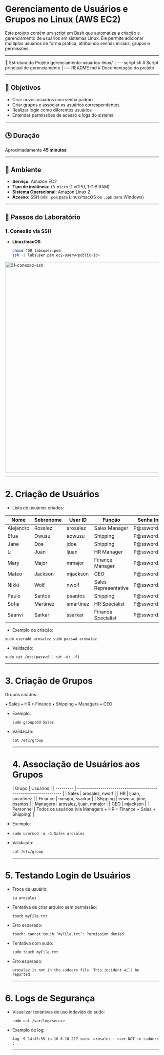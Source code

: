 # Gerenciamento de Usuários e Grupos no Linux (AWS EC2)

Este projeto contém um script em Bash que automatiza a criação e gerenciamento de usuários em sistemas Linux. Ele permite adicionar múltiplos usuários de forma prática, atribuindo senhas iniciais, grupos e permissões.

---

📂 Estrutura do Projeto
gerenciamento-usuarios-linux/
│── script.sh         # Script principal de gerenciamento
│── README.md         # Documentação do projeto

---

## 🎯 Objetivos

- Criar novos usuários com senha padrão  
- Criar grupos e associar os usuários correspondentes  
- Realizar login como diferentes usuários  
- Entender permissões de acesso e logs do sistema  

---

## 🕒 Duração

Aproximadamente **45 minutos**.

---

## 🚀 Ambiente

- **Serviço**: Amazon EC2  
- **Tipo de instância**: `t3.micro` (1 vCPU, 1 GiB RAM)  
- **Sistema Operacional**: Amazon Linux 2  
- **Acesso**: SSH (via `.pem` para Linux/macOS ou `.ppk` para Windows)  

---

## 📌 Passos do Laboratório

### 1. Conexão via SSH

- **Linux/macOS**:
  ```bash
  chmod 400 labsuser.pem
  ssh -i labsuser.pem ec2-user@<public-ip>

<img width="1289" height="689" alt="01-conexao-ssh" src="https://github.com/user-attachments/assets/9846d596-a16f-4a19-a3df-e44742fa21d9" />

---

# 2. Criação de Usuários

- Lista de usuários criados:

| Nome      | Sobrenome | User ID   | Função               | Senha Inicial  |
| --------- | --------- | --------- | -------------------- | -------------- |
| Alejandro | Rosalez   | arosalez  | Sales Manager        | P\@ssword1234! |
| Efua      | Owusu     | eowusu    | Shipping             | P\@ssword1234! |
| Jane      | Doe       | jdoe      | Shipping             | P\@ssword1234! |
| Li        | Juan      | ljuan     | HR Manager           | P\@ssword1234! |
| Mary      | Major     | mmajor    | Finance Manager      | P\@ssword1234! |
| Mateo     | Jackson   | mjackson  | CEO                  | P\@ssword1234! |
| Nikki     | Wolf      | nwolf     | Sales Representative | P\@ssword1234! |
| Paulo     | Santos    | psantos   | Shipping             | P\@ssword1234! |
| Sofia     | Martinez  | smartinez | HR Specialist        | P\@ssword1234! |
| Saanvi    | Sarkar    | ssarkar   | Finance Specialist   | P\@ssword1234! |

- Exemplo de criação:

``sudo useradd arosalez
sudo passwd arosalez``

- Validação:

``sudo cat /etc/passwd | cut -d: -f1``

---

# 3. Criação de Grupos

Grupos criados:

• Sales
• HR
• Finance
• Shipping
• Managers
• CEO

- Exemplo:

  ``sudo groupadd Sales``

- Validação:

  ``cat /etc/group``

  ---

  # 4. Associação de Usuários aos Grupos

  | Grupo     | Usuários                                                           |
| --------- | ------------------------------------------------------------------ |
| Sales     | arosalez, nwolf                                                    |
| HR        | ljuan, smartinez                                                   |
| Finance   | mmajor, ssarkar                                                    |
| Shipping  | eowusu, jdoe, psantos                                              |
| Managers  | arosalez, ljuan, mmajor                                            |
| CEO       | mjackson                                                           |
| Personnel | Todos os usuários (via Managers + HR + Finance + Sales + Shipping) |

- Exemplo:
- 
  `sudo usermod -a -G Sales arosalez`
  
- Validação:
  
  ``cat /etc/group``

  ---

# 5. Testando Login de Usuários

- Troca de usuário:

  ``su arosalez``

- Tentativa de criar arquivo sem permissão:

  `touch myFile.txt`

- Erro esperado:

  `touch: cannot touch ‘myFile.txt’: Permission denied`

- Tentativa com sudo:

  `sudo touch myFile.txt`

- Erro esperado:

  `arosalez is not in the sudoers file. This incident will be reported.`

  ---

# 6. Logs de Segurança

- Visualizar tentativas de uso indevido do sudo:

  ``sudo cat /var/log/secure``

- Exemplo de log:

  ``Aug  9 14:45:55 ip-10-0-10-217 sudo: arosalez : user NOT in sudoers ; ...``

  ---
  










